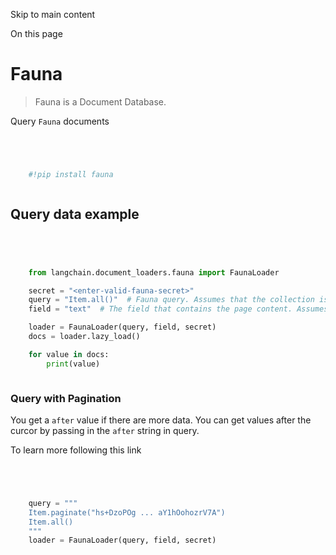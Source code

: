 

Skip to main content

On this page

# Fauna

> Fauna is a Document Database.

Query `Fauna` documents

```python




    #!pip install fauna



```


## Query data example​

```python




    from langchain.document_loaders.fauna import FaunaLoader

    secret = "<enter-valid-fauna-secret>"
    query = "Item.all()"  # Fauna query. Assumes that the collection is called "Item"
    field = "text"  # The field that contains the page content. Assumes that the field is called "text"

    loader = FaunaLoader(query, field, secret)
    docs = loader.lazy_load()

    for value in docs:
        print(value)



```


### Query with Pagination​

You get a `after` value if there are more data. You can get values after the curcor by passing in the `after` string in query.

To learn more following this link

```python




    query = """
    Item.paginate("hs+DzoPOg ... aY1hOohozrV7A")
    Item.all()
    """
    loader = FaunaLoader(query, field, secret)



```
